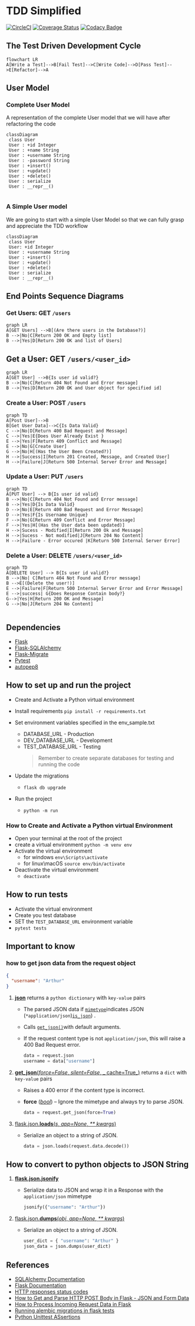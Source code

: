 # TDD Simplified

[![CircleCI](https://dl.circleci.com/status-badge/img/gh/kalsmic/tdd_challenge/tree/main.svg?style=svg)](https://dl.circleci.com/status-badge/redirect/gh/kalsmic/tdd_challenge/tree/main) [![Coverage Status](https://coveralls.io/repos/github/kalsmic/tdd_challenge/badge.svg?branch=main)](https://coveralls.io/github/kalsmic/tdd_challenge?branch=main) [![Codacy Badge](https://app.codacy.com/project/badge/Grade/24a62b1c0d794cf89b433aabfd11da45)](https://www.codacy.com/gh/kalsmic/tdd_challenge/dashboard?utm_source=github.com&utm_medium=referral&utm_content=kalsmic/tdd_challenge&utm_campaign=Badge_Grade)

## The Test Driven Development Cycle

```mermaid
flowchart LR
A[Write a Test]-->B[Fail Test]-->C[Write Code]-->D[Pass Test]-->E[Refactor]-->A
```

## User Model

### Complete User Model

A representation of the complete User model that we will have after refactoring the code

```mermaid
classDiagram
 class User
 User : +id Integer
 User : +name String
 User : +username String
 User : -password String
 User : +insert()
 User : +update()
 User : +delete()
 User : serialize
 User : __repr__()
 
```

### A Simple User model

We are going to start with a simple User Model so that we can fully grasp and appreciate the TDD workflow

```mermaid
classDiagram
 class User
 User: +id Integer
 User : +username String
 User : +insert()
 User : +update()
 User : +delete()
 User : serialize
 User : __repr__()

```

## End Points Sequence Diagrams

### Get  Users: GET `/users`

```mermaid
graph LR
A[GET Users] -->B[(Are there users in the Database?)]
B -->|No|C[Return 200 OK and Empty list]
B -->|Yes|D[Return 200 OK and list of Users]
```

## Get a User: GET `/users/<user_id>`

```mermaid
graph LR
A[GET User] -->B{Is user id valid?}
B -->|No|C[Return 404 Not Found and Error message]
B -->|Yes|D[Return 200 OK and User object for specified id]
```

### Create a User: POST `/users`

```mermaid
graph TD
A[Post User]-->B
B[Get User Data]-->C{Is Data Valid}
C -->|No|D[Return 400 Bad Request and Message]
C -->|Yes|E{Does User Already Exist }
E -->|Yes|F[Return 409 Conflict and Message]
E -->|No|G[Create User]
G -->|No|H[(Has the User Been Created?)]
H -->|Success|I[Return 201 Created, Message, and Created User]
H -->|Failure|J[Return 500 Internal Server Error and Message]
```

### Update a User: PUT `/users`

```mermaid
graph TD
A[PUT User] --> B{Is user id valid}
B -->|No|C[Return 404 Not Found and Error message]
B -->|Yes|D{Is Data Valid}
D -->|No|E[Return 400 Bad Request and Error Message]
D -->|Yes|F{Is Username Unique}
F -->|No|G[Return 409 Conflict and Error Message]
F -->|Yes|H[(Has the User data been updated)]
H -->|Sucess - Modified|I[Return 200 Ok and Message]
H -->|Sucess - Not modified|J[Return 204 No Content]
H -->|Failure - Error occured |K[Return 500 Internal Server Error]
```

### Delete  a User: DELETE `/users/<user_id>`

```mermaid
graph TD
A[DELETE User] --> B{Is user id valid?}
B -->|No| C[Return 404 Not Found and Error message]
B -->E[(Delete the user!)]
E -->|Failure|F[Return 500 Internal Server Error and Error Message]
E -->|success| G{Does Response Contain body?}
G-->|Yes|H[Return 200 OK and Message]
G -->|No|J[Return 204 No Content]


```

## Dependencies

-   [Flask](https://flask.palletsprojects.com/en/2.1.x/)
-   [Flask-SQLAlchemy](https://flask-sqlalchemy.palletsprojects.com/en/2.x/quickstart/)
-   [Flask-Migrate](https://flask-migrate.readthedocs.io/en/latest/)
-   [Pytest](https://docs.pytest.org/en/7.1.x/getting-started.html)
-   [autopep8](https://github.com/hhatto/autopep8)

## How to set up and run the project

-   Create and Activate a Python virtual environment

-   Install requirements `pip install -r requirements.txt`

-   Set environment variables specified in the env_sample.txt
    -   DATABASE_URL - Production
    -   DEV_DATABASE_URL - Development
    -   TEST_DATABASE_URL - Testing
        > Remember to create separate databases for testing and running the code

-   Update the migrations
    -   `flask db upgrade`

-   Run the project
    -   `python -m run`

### How to Create and Activate a Python virtual Environment

-   Open your terminal at the root of the project
-   create a virtual environment `python -m venv env`
-   Activate the virtual environment
    -   for windows `env\Scripts\activate`
    -   for linux\\macOS `source env/bin/activate`
-   Deactivate the virtual environment
    -   `deactivate`

## How to run tests

-   Activate the virtual environment
-   Create you test database
-   SET the `TEST_DATABASE_URL` environment variable
-   `pytest tests`

## Important to know

### how to get json data from the request object

```json
{
  "username": "Arthur"
}
```

1.  [**json**](https://flask.palletsprojects.com/en/2.1.x/api/?highlight=request#flask.Request.json) returns
    a `python dictionary` with `key-value` pairs

    -   The parsed JSON data
        if [`mimetype`](https://flask.palletsprojects.com/en/2.1.x/api/?highlight=request#flask.Request.mimetype)indicates
        JSON (`*application/json`)[`is_json`](https://flask.palletsprojects.com/en/2.1.x/api/?highlight=request#flask.Request.is_json))
        .

    -   Calls [`get_json()`](https://flask.palletsprojects.com/en/2.1.x/api/?highlight=request#flask.Request.get_json)with
        default arguments.

    -   If the request content type is not `application/json`, this will raise a 400 Bad Request error.

        ```python
        data = request.json
        username = data["username"]
        ```

2.  [**get_json**(_force=False_, _silent=False_, _
    cache=True_)](https://flask.palletsprojects.com/en/2.1.x/api/?highlight=request#flask.Request.get_json) returns
    a `dict` with `key-value` pairs

    -   Raises a 400 error if the content type is incorrect.

    -   **force** ([_bool_](https://docs.python.org/3/library/functions.html#bool)) – Ignore the mimetype and always try
        to parse JSON.

        ```python
        data = request.get_json(force=True)
        ```

3.  [flask.json.**loads**(_s_, _app=None_, _\*\*
    kwargs_)](https://flask.palletsprojects.com/en/2.1.x/api/?highlight=request#flask.json.loads)

    -   Serialize an object to a string of JSON.

        ```python
        data = json.loads(request.data.decode())
        ```

## How to convert to  python objects  to JSON  String

1.  [**flask.json.jsonify**](https://flask.palletsprojects.com/en/2.1.x/api/?highlight=request#flask.json.jsonify)

    -   Serialize data to JSON and wrap it in a Response with the `application/json` mimetype

        ```python
        jsonify({"username": "Arthur"})
        ```

2.  [flask.json.**dumps**(_obj_, _app=None_, _\*\*
    kwargs_)](https://flask.palletsprojects.com/en/2.1.x/api/?highlight=request#flask.json.dumps)

    -   Serialize an object to a string of JSON.

        ```python
        user_dict = { "username": "Arthur" }
        json_data = json.dumps(user_dict)
        ```

## References

-   [SQLAlchemy Documentation](https://docs.sqlalchemy.org/en/14/index.html)
-   [Flask Documentation](https://flask.palletsprojects.com/en/2.1.x/)
-   [HTTP responses status codes](https://developer.mozilla.org/en-US/docs/Web/HTTP/Status)
-   [How to Get and Parse HTTP POST Body in Flask - JSON and Form Data](https://stackabuse.com/how-to-get-and-parse-http-post-body-in-flask-json-and-form-data/)
-   [How to Process Incoming Request Data in Flask](https://www.digitalocean.com/community/tutorials/processing-incoming-request-data-in-flask)
-   [Running alembic migrations in flask tests](https://blog.k-nut.eu/flask-alembic-test)
-   [Python Unittest ASsertions](https://kapeli.com/cheat_sheets/Python_unittest_Assertions.docset/Contents/Resources/Documents/index)
